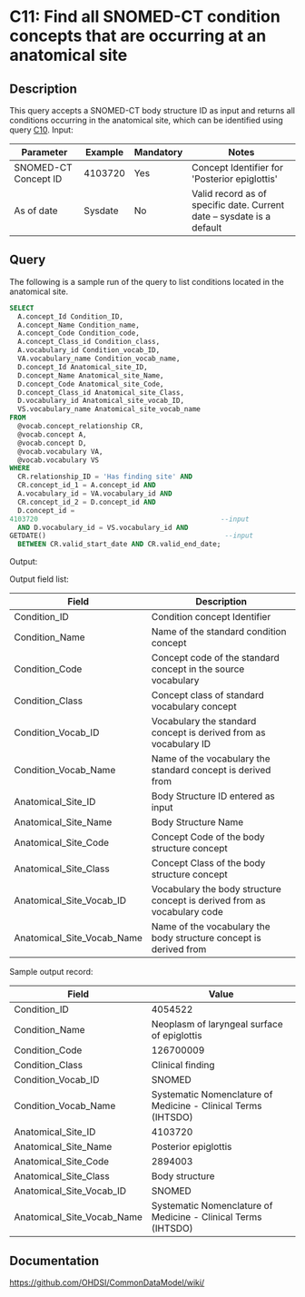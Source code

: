 <!---
Group:condition
Name:C11 Find all SNOMED-CT condition concepts that are occurring at an anatomical site
Author:Patrick Ryan
CDM Version: 5.0
-->

# C11: Find all SNOMED-CT condition concepts that are occurring at an anatomical site

## Description
This query accepts a SNOMED-CT body structure ID as input and returns all conditions occurring in the anatomical site, which can be identified using query  [C10](http://vocabqueries.omop.org/condition-queries/c10). Input:

|  Parameter |  Example |  Mandatory |  Notes |
| --- | --- | --- | --- |
|  SNOMED-CT Concept ID |  4103720 |  Yes | Concept Identifier for 'Posterior epiglottis' |
|  As of date |  Sysdate |  No | Valid record as of specific date. Current date – sysdate is a default |

## Query
The following is a sample run of the query to list conditions located in the anatomical site.

```sql
SELECT
  A.concept_Id Condition_ID,
  A.concept_Name Condition_name,
  A.concept_Code Condition_code,
  A.concept_Class_id Condition_class,
  A.vocabulary_id Condition_vocab_ID,
  VA.vocabulary_name Condition_vocab_name,
  D.concept_Id Anatomical_site_ID,
  D.concept_Name Anatomical_site_Name,
  D.concept_Code Anatomical_site_Code,
  D.concept_Class_id Anatomical_site_Class,
  D.vocabulary_id Anatomical_site_vocab_ID,
  VS.vocabulary_name Anatomical_site_vocab_name
FROM
  @vocab.concept_relationship CR,
  @vocab.concept A,
  @vocab.concept D,
  @vocab.vocabulary VA,
  @vocab.vocabulary VS
WHERE
  CR.relationship_ID = 'Has finding site' AND
  CR.concept_id_1 = A.concept_id AND
  A.vocabulary_id = VA.vocabulary_id AND
  CR.concept_id_2 = D.concept_id AND
  D.concept_id =
4103720                                             --input
  AND D.vocabulary_id = VS.vocabulary_id AND
GETDATE()                                            --input
  BETWEEN CR.valid_start_date AND CR.valid_end_date;
```

 Output: 

 Output field list:

|  Field |  Description |
| --- | --- |
|  Condition_ID |  Condition concept Identifier |
|  Condition_Name |  Name of the standard condition concept |
|  Condition_Code |  Concept code of the standard concept in the source vocabulary |
|  Condition_Class |  Concept class of standard vocabulary concept |
|  Condition_Vocab_ID |  Vocabulary the standard concept is derived from as vocabulary ID |
|  Condition_Vocab_Name |  Name of the vocabulary the standard concept is derived from |
|  Anatomical_Site_ID |  Body Structure ID entered as input |
|  Anatomical_Site_Name |  Body Structure Name |
|  Anatomical_Site_Code |  Concept Code of the body structure concept |
|  Anatomical_Site_Class |  Concept Class of the body structure concept |
|  Anatomical_Site_Vocab_ID |  Vocabulary the body structure concept is derived from as vocabulary code |
|  Anatomical_Site_Vocab_Name |  Name of the vocabulary the body structure concept is derived from |

 Sample output record:

|  Field |  Value |
| --- | --- |
|  Condition_ID |  4054522 |
|  Condition_Name |  Neoplasm of laryngeal surface of epiglottis |
|  Condition_Code |  126700009 |
|  Condition_Class |  Clinical finding |
|  Condition_Vocab_ID |  SNOMED |
|  Condition_Vocab_Name |  Systematic Nomenclature of Medicine - Clinical Terms (IHTSDO) |
|  Anatomical_Site_ID |  4103720 |
|  Anatomical_Site_Name |  Posterior epiglottis |
|  Anatomical_Site_Code |  2894003 |
|  Anatomical_Site_Class |  Body structure |
|  Anatomical_Site_Vocab_ID |  SNOMED |
|  Anatomical_Site_Vocab_Name |  Systematic Nomenclature of Medicine - Clinical Terms (IHTSDO) |
## Documentation
https://github.com/OHDSI/CommonDataModel/wiki/
